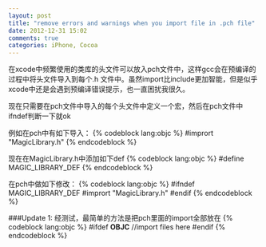 ```yaml
---
layout: post
title: "remove errors and warnings when you import file in .pch file"
date: 2012-12-31 15:02
comments: true
categories: iPhone, Cocoa
---
```

在xcode中频繁使用的类库的头文件可以放入pch文件中，这样gcc会在预编译的过程中将头文件导入到每个.h 文件中。虽然import比include更加智能，但是似乎xcode中还是会遇到预编译错误提示，也一直困扰我很久。
<!-- more -->
现在只需要在pch文件中导入的每个头文件中定义一个宏，然后在pch文件中ifndef判断一下就ok

例如在pch中有如下导入：
{% codeblock lang:objc %}
#imprort "MagicLibrary.h"
{% endcodeblock %}

现在在MagicLibrary.h中添加如下def
{% codeblock lang:objc %}
#define MAGIC_LIBRARY_DEF
{% endcodeblock %}

在pch中做如下修改：
{% codeblock lang:objc %}
#ifndef MAGIC_LIBRARY_DEF
    #imprort "MagicLibrary.h"
#endif
{% endcodeblock %}


###Update 1:
经测试，最简单的方法是把pch里面的import全部放在
{% codeblock lang:objc %}
#ifdef __OBJC__
	//import files here
#endif
{% endcodeblock %}
